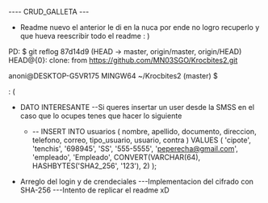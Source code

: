 ---- CRUD_GALLETA --- 
* Readme nuevo el anterior le di en la nuca por ende no logro recuperlo y que hueva reescribir todo el readme : ) 

PD: $ git reflog
87d14d9 (HEAD -> master, origin/master, origin/HEAD) HEAD@{0}: clone: from https://github.com/MN03SGO/Krocbites2.git

anoni@DESKTOP-G5VR175 MINGW64 ~/Krocbites2 (master)
$

: (
* DATO INTERESANTE
  --Si queres insertar un user desde la SMSS en el caso que lo ocupes tenes que hacer lo siguiente
     * -- INSERT INTO usuarios (
    nombre, apellido, documento, direccion, telefono,
    correo, tipo_usuario, usuario, contra
)
VALUES (
    'cipote', 'tenchis', '698945', 'SS', '555-5555',
    'peperecha@gmail.com', 'empleado', 'Empleado',
    CONVERT(VARCHAR(64), HASHBYTES('SHA2_256', '123'), 2)
);




* Arreglo del login y de crendeciales
  ---Implementacion del cifrado con SHA-256
  ---Intento de replicar el readme xD
     
   

